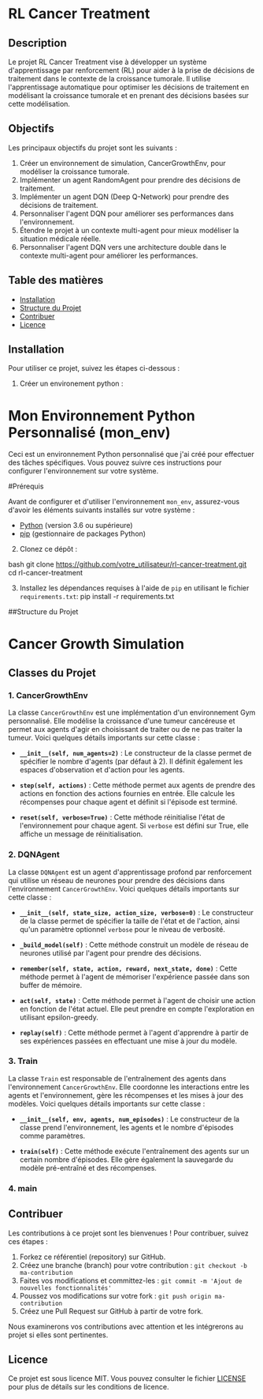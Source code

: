 # RL Cancer Treatment


## Description

Le projet RL Cancer Treatment vise à développer un système d'apprentissage par renforcement (RL) pour aider à la prise de décisions de traitement dans le contexte de la croissance tumorale. Il utilise l'apprentissage automatique pour optimiser les décisions de traitement en modélisant la croissance tumorale et en prenant des décisions basées sur cette modélisation.

## Objectifs

Les principaux objectifs du projet sont les suivants :

1. Créer un environnement de simulation, CancerGrowthEnv, pour modéliser la croissance tumorale.
2. Implémenter un agent RandomAgent pour prendre des décisions de traitement.
3. Implémenter un agent DQN (Deep Q-Network) pour prendre des décisions de traitement.
4. Personnaliser l'agent DQN pour améliorer ses performances dans l'environnement.
5. Étendre le projet à un contexte multi-agent pour mieux modéliser la situation médicale réelle.
6. Personnaliser l'agent DQN vers une architecture double dans le contexte multi-agent pour améliorer les performances.

## Table des matières

- [Installation](#installation)
- [Structure du Projet](#structure-du-projet)
- [Contribuer](#contribuer)
- [Licence](#licence)

## Installation

Pour utiliser ce projet, suivez les étapes ci-dessous :


1. Créer un environement python :
# Mon Environnement Python Personnalisé (mon_env)

Ceci est un environnement Python personnalisé que j'ai créé pour effectuer des tâches spécifiques. Vous pouvez suivre ces instructions pour configurer l'environnement sur votre système.

#Prérequis

Avant de configurer et d'utiliser l'environnement `mon_env`, assurez-vous d'avoir les éléments suivants installés sur votre système :

- [Python](https://www.python.org/downloads/) (version 3.6 ou supérieure)
- [pip](https://pip.pypa.io/en/stable/installing/) (gestionnaire de packages Python)
  
2. Clonez ce dépôt :

bash
git clone https://github.com/votre_utilisateur/rl-cancer-treatment.git
cd rl-cancer-treatment

3. Installez les dépendances requises à l'aide de `pip` en utilisant le fichier `requirements.txt`:
   pip install -r requirements.txt
   
##Structure du Projet
 # Cancer Growth Simulation

## Classes du Projet

### 1. CancerGrowthEnv

La classe `CancerGrowthEnv` est une implémentation d'un environnement Gym personnalisé. Elle modélise la croissance d'une tumeur cancéreuse et permet aux agents d'agir en choisissant de traiter ou de ne pas traiter la tumeur. Voici quelques détails importants sur cette classe :

- **`__init__(self, num_agents=2)`** : Le constructeur de la classe permet de spécifier le nombre d'agents (par défaut à 2). Il définit également les espaces d'observation et d'action pour les agents.

- **`step(self, actions)`** : Cette méthode permet aux agents de prendre des actions en fonction des actions fournies en entrée. Elle calcule les récompenses pour chaque agent et définit si l'épisode est terminé.

- **`reset(self, verbose=True)`** : Cette méthode réinitialise l'état de l'environnement pour chaque agent. Si `verbose` est défini sur True, elle affiche un message de réinitialisation.

### 2. DQNAgent

La classe `DQNAgent` est un agent d'apprentissage profond par renforcement qui utilise un réseau de neurones pour prendre des décisions dans l'environnement `CancerGrowthEnv`. Voici quelques détails importants sur cette classe :

- **`__init__(self, state_size, action_size, verbose=0)`** : Le constructeur de la classe permet de spécifier la taille de l'état et de l'action, ainsi qu'un paramètre optionnel `verbose` pour le niveau de verbosité.

- **`_build_model(self)`** : Cette méthode construit un modèle de réseau de neurones utilisé par l'agent pour prendre des décisions.

- **`remember(self, state, action, reward, next_state, done)`** : Cette méthode permet à l'agent de mémoriser l'expérience passée dans son buffer de mémoire.

- **`act(self, state)`** : Cette méthode permet à l'agent de choisir une action en fonction de l'état actuel. Elle peut prendre en compte l'exploration en utilisant epsilon-greedy.

- **`replay(self)`** : Cette méthode permet à l'agent d'apprendre à partir de ses expériences passées en effectuant une mise à jour du modèle.

### 3. Train

La classe `Train` est responsable de l'entraînement des agents dans l'environnement `CancerGrowthEnv`. Elle coordonne les interactions entre les agents et l'environnement, gère les récompenses et les mises à jour des modèles. Voici quelques détails importants sur cette classe :

- **`__init__(self, env, agents, num_episodes)`** : Le constructeur de la classe prend l'environnement, les agents et le nombre d'épisodes comme paramètres.

- **`train(self)`** : Cette méthode exécute l'entraînement des agents sur un certain nombre d'épisodes. Elle gère également la sauvegarde du modèle pré-entraîné et des récompenses.

### 4. main




## Contribuer

Les contributions à ce projet sont les bienvenues ! Pour contribuer, suivez ces étapes :

1. Forkez ce référentiel (repository) sur GitHub.
2. Créez une branche (branch) pour votre contribution : `git checkout -b ma-contribution`
3. Faites vos modifications et committez-les : `git commit -m 'Ajout de nouvelles fonctionnalités'`
4. Poussez vos modifications sur votre fork : `git push origin ma-contribution`
5. Créez une Pull Request sur GitHub à partir de votre fork.

Nous examinerons vos contributions avec attention et les intégrerons au projet si elles sont pertinentes.


## Licence

Ce projet est sous licence MIT. Vous pouvez consulter le fichier [LICENSE](LICENSE) pour plus de détails sur les conditions de licence.






